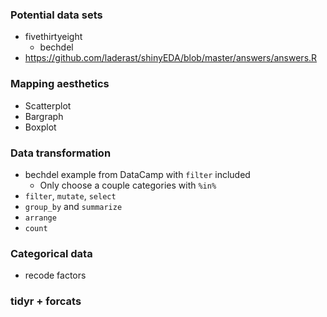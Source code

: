 ### Potential data sets

- fivethirtyeight
  - bechdel
- https://github.com/laderast/shinyEDA/blob/master/answers/answers.R  

### Mapping aesthetics
  - Scatterplot
  - Bargraph
  - Boxplot
  
### Data transformation
  - bechdel example from DataCamp with `filter` included
    + Only choose a couple categories with `%in%`
  - `filter`, `mutate`, `select`
  - `group_by` and `summarize`
  - `arrange`
  - `count`
  
### Categorical data
  - recode factors

### tidyr + forcats

  
